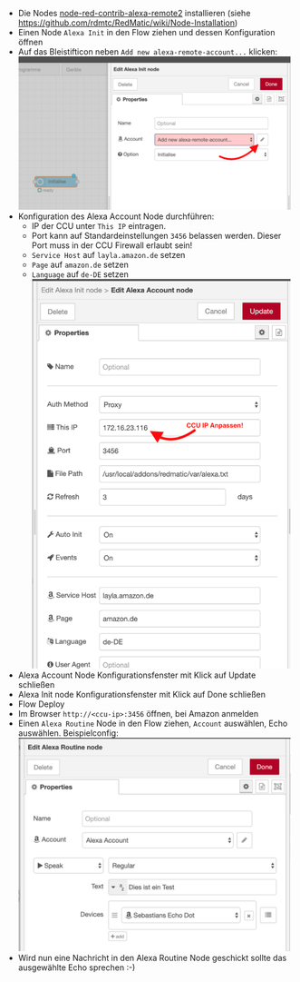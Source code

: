 * Die Nodes [node-red-contrib-alexa-remote2](https://flows.nodered.org/node/node-red-contrib-alexa-remote2) installieren (siehe https://github.com/rdmtc/RedMatic/wiki/Node-Installation)
* Einen Node `Alexa Init` in den Flow ziehen und dessen Konfiguration öffnen
* Auf das Bleistifticon neben `Add new alexa-remote-account...` klicken: ![](images/alexa1.png)
* Konfiguration des Alexa Account Node durchführen:
  * IP der CCU unter `This IP` eintragen.
  * Port kann auf Standardeinstellungen `3456` belassen werden. Dieser Port muss in der CCU Firewall erlaubt sein!
  * `Service Host` auf `layla.amazon.de` setzen
  * `Page` auf `amazon.de` setzen
  * `Language` auf `de-DE` setzen
  ![](images/alexa2.png)
* Alexa Account Node Konfigurationsfenster mit Klick auf Update schließen
* Alexa Init node Konfigurationsfenster mit Klick auf Done schließen
* Flow Deploy
* Im Browser `http://<ccu-ip>:3456` öffnen, bei Amazon anmelden
* Einen `Alexa Routine` Node in den Flow ziehen, `Account` auswählen, Echo auswählen. Beispielconfig: ![](images/alexa3.png)
* Wird nun eine Nachricht in den Alexa Routine Node geschickt sollte das ausgewählte Echo sprechen :-)  
  
